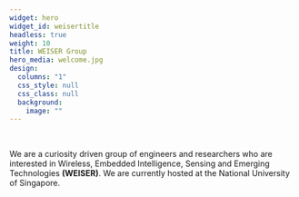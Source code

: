 ```yaml
---
widget: hero
widget_id: weisertitle
headless: true
weight: 10
title: WEISER Group
hero_media: welcome.jpg
design:
  columns: "1"
  css_style: null
  css_class: null
  background:
    image: ""
---
```

<br>

We are a curiosity driven group of engineers and researchers who are  interested in Wireless, Embedded Intelligence, Sensing and Emerging Technologies **(WEISER)**. We are currently hosted at the National University of Singapore.

<br>